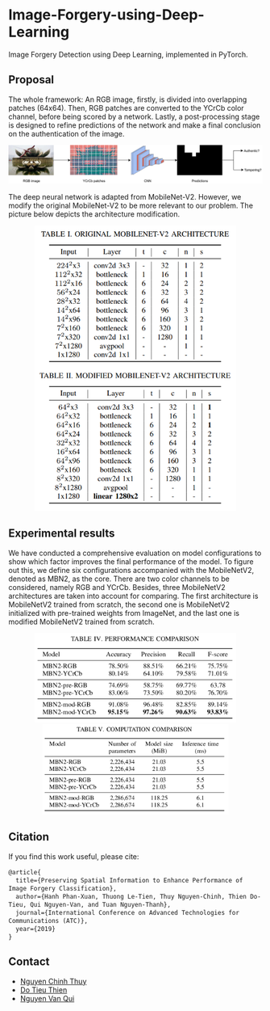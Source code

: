 # Image-Forgery-using-Deep-Learning
Image Forgery Detection using Deep Learning, implemented in PyTorch.


## Proposal
The whole framework: An RGB image, firstly, is divided into overlapping patches (64x64). Then, RGB patches are converted to the YCrCb color channel, before being scored by a network. Lastly, a post-processing stage is designed to refine predictions of the network and make a final conclusion on the authentication of the image.

<p align="center">
  <img src="https://github.com/AntiAegis/Image-Forgery-using-Deep-Learning/blob/master/pic/framework.png" width="800" alt="accessibility text">
</p>

The deep neural network is adapted from MobileNet-V2. However, we modify the original MobileNet-V2 to be more relevant to our problem. The picture below depicts the architecture modification.

<p align="center">
  <img src="https://github.com/AntiAegis/Image-Forgery-using-Deep-Learning/blob/master/pic/modification.png" width="400" alt="accessibility text">
</p>


## Experimental results
We have conducted a comprehensive evaluation on model configurations to show which factor improves the final
performance of the model. To figure out this, we define six configurations accompanied with the MobileNetV2, denoted
as MBN2, as the core. There are two color channels to be considered, namely RGB and YCrCb. Besides, three MobileNetV2 architectures are taken into account for comparing. The first architecture is MobileNetV2 trained from scratch, the second one is MobileNetV2 initialized with pre-trained weights from ImageNet, and the last one is modified MobileNetV2 trained from scratch.

<p align="center">
  <img src="https://github.com/AntiAegis/Image-Forgery-using-Deep-Learning/blob/master/pic/performance.png" width="400" alt="accessibility text">
  <img src="https://github.com/AntiAegis/Image-Forgery-using-Deep-Learning/blob/master/pic/computation.png" width="370" alt="accessibility text">
</p>


## Citation
If you find this work useful, please cite:
```
@article{
  title={Preserving Spatial Information to Enhance Performance of Image Forgery Classification},
  author={Hanh Phan-Xuan, Thuong Le-Tien, Thuy Nguyen-Chinh, Thien Do-Tieu, Qui Nguyen-Van, and Tuan Nguyen-Thanh},
  journal={International Conference on Advanced Technologies for Communications (ATC)},
  year={2019}
}
```

## Contact
* [Nguyen Chinh Thuy](https://github.com/thuyngch)
* [Do Tieu Thien](https://github.com/dotieuthien)
* [Nguyen Van Qui](https://github.com/nvqui97)
